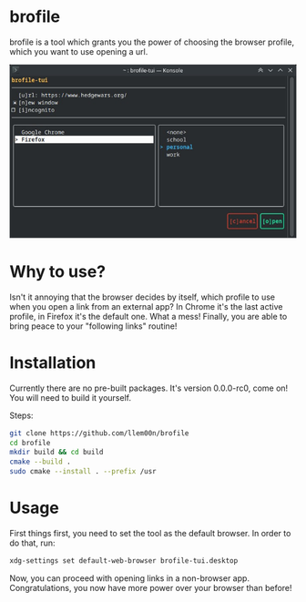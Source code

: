 # brofile
brofile is a tool which grants you the power of choosing the browser profile, which you want to use opening a url.

![screenshot](assets/screenshot.jpg "screenshot")

# Why to use?
Isn't it annoying that the browser decides by itself, which profile to use when you open a link from an external app? In Chrome it's the last active profile, in Firefox it's the default one. What a mess! Finally, you are able to bring peace to your "following links" routine!

# Installation
Currently there are no pre-built packages. It's version 0.0.0-rc0, come on! You will need to build it yourself.

Steps:
```bash
git clone https://github.com/llem00n/brofile
cd brofile
mkdir build && cd build
cmake --build .
sudo cmake --install . --prefix /usr
```

# Usage
First things first, you need to set the tool as the default browser. In order to do that, run:
```bash
xdg-settings set default-web-browser brofile-tui.desktop
```

Now, you can proceed with opening links in a non-browser app. Congratulations, you now have more power over your browser than before!